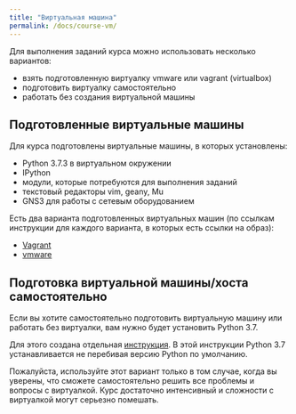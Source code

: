 ```yaml
---
title: "Виртуальная машина"
permalink: /docs/course-vm/
---
```


Для выполнения заданий курса можно использовать несколько вариантов:
* взять подготовленную виртуалку vmware или vagrant (virtualbox)
* подготовить виртуалку самостоятельно
* работать без создания виртуальной машины

## Подготовленные виртуальные машины

Для курса подготовлены виртуальные машины, в которых установлены:

* Python 3.7.3 в виртуальном окружении
* IPython
* модули, которые потребуются для выполнения заданий
* текстовый редакторы vim, geany, Mu
* GNS3 для работы с сетевым оборудованием

Есть два варианта подготовленных виртуальных машин (по ссылкам инструкции для каждого варианта, в которых есть ссылки на образ):

* [Vagrant](https://docs.google.com/document/d/1tIb8prINPM7uhyFxIhSSIF1-jckN_OWkKaO8zHQus9g/edit?usp=sharing)
* [vmware](https://drive.google.com/open?id=1r7Si9xTphdWp79sKxDhVk2zjWGggfy5Z6h8cKCLP5Cs)


## Подготовка виртуальной машины/хоста самостоятельно

Если вы хотите самостоятельно подготовить виртуальную машину или работать без виртуалки, вам нужно будет установить Python 3.7.

Для этого создана отдельная [инструкция](https://pyneng.github.io/docs/python-3-7/).
В этой инструкции Python 3.7 устанавливается не перебивая версию Python по умолчанию.

Пожалуйста, используйте этот вариант только в том случае, когда вы уверены, что сможете самостоятельно решить все проблемы и вопросы с виртуалкой.
Курс достаточно интенсивный и сложности с виртуалкой могут серьезно помешать.

